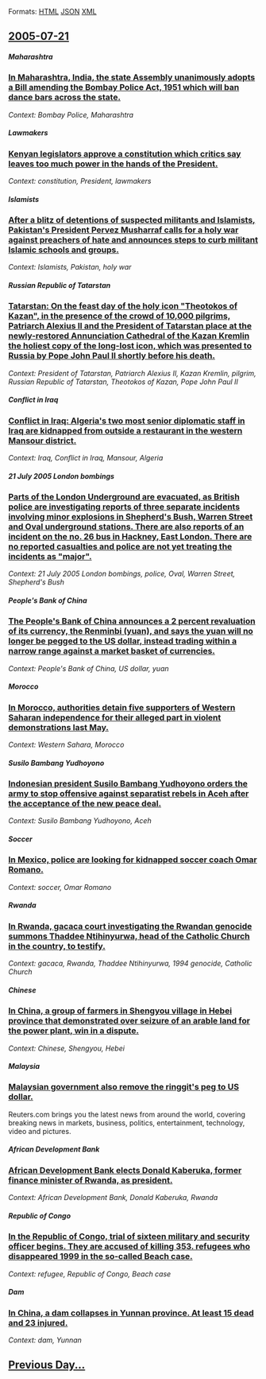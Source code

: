 
Formats: [HTML](2005/07/21/index.html)  [JSON](2005/07/21/index.json)  [XML](2005/07/21/index.xml)  

## [2005-07-21](/news/2005/07/21/index.md)

##### Maharashtra
### [ In Maharashtra, India, the state Assembly unanimously adopts a Bill amending the Bombay Police Act, 1951 which will ban dance bars across the state. ](/news/2005/07/21/in-maharashtra-india-the-state-assembly-unanimously-adopts-a-bill-amending-the-bombay-police-act-1951-which-will-ban-dance-bars-across-t.md)
_Context: Bombay Police, Maharashtra_

##### Lawmakers
### [ Kenyan legislators approve a constitution which critics say leaves too much power in the hands of the President. ](/news/2005/07/21/kenyan-legislators-approve-a-constitution-which-critics-say-leaves-too-much-power-in-the-hands-of-the-president.md)
_Context: constitution, President, lawmakers_

##### Islamists
### [ After a blitz of detentions of suspected militants and Islamists, Pakistan's President Pervez Musharraf calls for a holy war against preachers of hate and announces steps to curb militant Islamic schools and groups. ](/news/2005/07/21/after-a-blitz-of-detentions-of-suspected-militants-and-islamists-pakistan-s-president-pervez-musharraf-calls-for-a-holy-war-against-preach.md)
_Context: Islamists, Pakistan, holy war_

##### Russian Republic of Tatarstan
### [ Tatarstan: On the feast day of the holy icon "Theotokos of Kazan", in the presence of the crowd of 10,000 pilgrims, Patriarch Alexius II and the President of Tatarstan place at the newly-restored Annunciation Cathedral of the Kazan Kremlin the holiest copy of the long-lost icon, which was presented to Russia by Pope John Paul II shortly before his death. ](/news/2005/07/21/tatarstan-on-the-feast-day-of-the-holy-icon-theotokos-of-kazan-in-the-presence-of-the-crowd-of-10-000-pilgrims-patriarch-alexius-ii-an.md)
_Context: President of Tatarstan, Patriarch Alexius II, Kazan Kremlin, pilgrim, Russian Republic of Tatarstan, Theotokos of Kazan, Pope John Paul II_

##### Conflict in Iraq
### [ Conflict in Iraq: Algeria's two most senior diplomatic staff in Iraq are kidnapped from outside a restaurant in the western Mansour district. ](/news/2005/07/21/conflict-in-iraq-algeria-s-two-most-senior-diplomatic-staff-in-iraq-are-kidnapped-from-outside-a-restaurant-in-the-western-mansour-distric.md)
_Context: Iraq, Conflict in Iraq, Mansour, Algeria_

##### 21 July 2005 London bombings
### [ Parts of the London Underground are evacuated, as British police are investigating reports of three separate incidents involving minor explosions in Shepherd's Bush, Warren Street and Oval underground stations. There are also reports of an incident on the no. 26 bus in Hackney, East London. There are no reported casualties and police are not yet treating the incidents as "major". ](/news/2005/07/21/parts-of-the-london-underground-are-evacuated-as-british-police-are-investigating-reports-of-three-separate-incidents-involving-minor-expl.md)
_Context: 21 July 2005 London bombings, police, Oval, Warren Street, Shepherd's Bush_

##### People's Bank of China
### [ The People's Bank of China announces a 2 percent revaluation of its currency, the Renminbi (yuan), and says the yuan will no longer be pegged to the US dollar, instead trading within a narrow range against a market basket of currencies. ](/news/2005/07/21/the-people-s-bank-of-china-announces-a-2-percent-revaluation-of-its-currency-the-renminbi-yuan-and-says-the-yuan-will-no-longer-be-pegg.md)
_Context: People's Bank of China, US dollar, yuan_

##### Morocco
### [ In Morocco, authorities detain five supporters of Western Saharan independence for their alleged part in violent demonstrations last May. ](/news/2005/07/21/in-morocco-authorities-detain-five-supporters-of-western-saharan-independence-for-their-alleged-part-in-violent-demonstrations-last-may.md)
_Context: Western Sahara, Morocco_

##### Susilo Bambang Yudhoyono
### [ Indonesian president Susilo Bambang Yudhoyono orders the army to stop offensive against separatist rebels in Aceh after the acceptance of the new peace deal. ](/news/2005/07/21/indonesian-president-susilo-bambang-yudhoyono-orders-the-army-to-stop-offensive-against-separatist-rebels-in-aceh-after-the-acceptance-of-t.md)
_Context: Susilo Bambang Yudhoyono, Aceh_

##### Soccer
### [ In Mexico, police are looking for kidnapped soccer coach Omar Romano. ](/news/2005/07/21/in-mexico-police-are-looking-for-kidnapped-soccer-coach-omar-romano.md)
_Context: soccer, Omar Romano_

##### Rwanda
### [ In Rwanda, gacaca court investigating the Rwandan genocide summons Thaddee Ntihinyurwa, head of the Catholic Church in the country, to testify. ](/news/2005/07/21/in-rwanda-gacaca-court-investigating-the-rwandan-genocide-summons-thaddee-ntihinyurwa-head-of-the-catholic-church-in-the-country-to-test.md)
_Context: gacaca, Rwanda, Thaddee Ntihinyurwa, 1994 genocide, Catholic Church_

##### Chinese
### [ In China, a group of farmers in Shengyou village in Hebei province that demonstrated over seizure of an arable land for the power plant, win in a dispute. ](/news/2005/07/21/in-china-a-group-of-farmers-in-shengyou-village-in-hebei-province-that-demonstrated-over-seizure-of-an-arable-land-for-the-power-plant-wi.md)
_Context: Chinese, Shengyou, Hebei_

##### Malaysia
### [ Malaysian government also remove the ringgit's peg to US dollar. ](/news/2005/07/21/malaysian-government-also-remove-the-ringgit-s-peg-to-us-dollar.md)
Reuters.com brings you the latest news from around the world, covering breaking news in markets, business, politics, entertainment, technology, video and pictures.

##### African Development Bank
### [ African Development Bank elects Donald Kaberuka, former finance minister of Rwanda, as president. ](/news/2005/07/21/african-development-bank-elects-donald-kaberuka-former-finance-minister-of-rwanda-as-president.md)
_Context: African Development Bank, Donald Kaberuka, Rwanda_

##### Republic of Congo
### [ In the Republic of Congo, trial of sixteen military and security officer begins. They are accused of killing 353. refugees who disappeared 1999 in the so-called Beach case. ](/news/2005/07/21/in-the-republic-of-congo-trial-of-sixteen-military-and-security-officer-begins-they-are-accused-of-killing-353-refugees-who-disappeared.md)
_Context: refugee, Republic of Congo, Beach case_

##### Dam
### [ In China, a dam collapses in Yunnan province. At least 15 dead and 23 injured. ](/news/2005/07/21/in-china-a-dam-collapses-in-yunnan-province-at-least-15-dead-and-23-injured.md)
_Context: dam, Yunnan_

## [Previous Day...](/news/2005/07/20/index.md)

